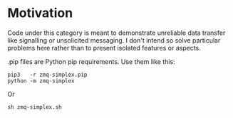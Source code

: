 # Motivation

Code under this category is meant to demonstrate unreliable data transfer like signalling or unsolicited messaging. I don't intend so solve particular problems here rather than to present isolated features or aspects.

.pip files are Python pip requirements. Use them like this:

```
pip3   -r zmq-simplex.pip
python -m zmq-simplex
```

Or
```
sh zmq-simplex.sh
```
